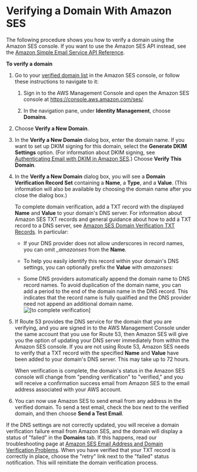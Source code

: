 # Verifying a Domain With Amazon SES<a name="verify-domain-procedure"></a>

The following procedure shows you how to verify a domain using the Amazon SES console\. If you want to use the Amazon SES API instead, see the [Amazon Simple Email Service API Reference](http://docs.aws.amazon.com/ses/latest/APIReference/)\. 

**To verify a domain**

1. Go to your [ verified domain list](https://console.aws.amazon.com/ses/home?#verified-senders-domain:) in the Amazon SES console, or follow these instructions to navigate to it:

   1. Sign in to the AWS Management Console and open the Amazon SES console at [https://console\.aws\.amazon\.com/ses/](https://console.aws.amazon.com/ses/)\.

   1. In the navigation pane, under **Identity Management**, choose **Domains**\.

1. Choose **Verify a New Domain**\.

1. In the **Verify a New Domain** dialog box, enter the domain name\. If you want to set up DKIM signing for this domain, select the **Generate DKIM Settings** option\. \(For information about DKIM signing, see [Authenticating Email with DKIM in Amazon SES](dkim.md)\.\) Choose **Verify This Domain**\.

1. In the **Verify a New Domain** dialog box, you will see a **Domain Verification Record Set** containing a **Name**, a **Type**, and a **Value**\. \(This information will also be available by choosing the domain name after you close the dialog box\.\)

   To complete domain verification, add a TXT record with the displayed **Name** and **Value** to your domain's DNS server\. For information about Amazon SES TXT records and general guidance about how to add a TXT record to a DNS server, see [Amazon SES Domain Verification TXT Records](dns-txt-records.md)\. In particular:

   + If your DNS provider does not allow underscores in record names, you can omit *\_amazonses* from the **Name**\.

   + To help you easily identify this record within your domain's DNS settings, you can optionally prefix the **Value** with *amazonses:* 

   + Some DNS providers automatically append the domain name to DNS record names\. To avoid duplication of the domain name, you can add a period to the end of the domain name in the DNS record\. This indicates that the record name is fully qualified and the DNS provider need not append an additional domain name\.  
![\[to complete verification\]](http://docs.aws.amazon.com/ses/latest/DeveloperGuide/images/to_complete_verification.png)

1. If Route 53 provides the DNS service for the domain that you are verifying, and you are signed in to the AWS Management Console under the same account that you use for Route 53, then Amazon SES will give you the option of updating your DNS server immediately from within the Amazon SES console\. If you are not using Route 53, Amazon SES needs to verify that a TXT record with the specified **Name** and **Value** have been added to your domain's DNS server\. This may take up to 72 hours\.

   When verification is complete, the domain's status in the Amazon SES console will change from "pending verification" to "verified," and you will receive a confirmation success email from Amazon SES to the email address associated with your AWS account\.

1. You can now use Amazon SES to send email from any address in the verified domain\. To send a test email, check the box next to the verified domain, and then choose **Send a Test Email**\.

If the DNS settings are not correctly updated, you will receive a domain verification failure email from Amazon SES, and the domain will display a status of "failed" in the **Domains** tab\. If this happens, read our troubleshooting page at [Amazon SES Email Address and Domain Verification Problems](domain-verification-problems.md)\. When you have verified that your TXT record is correctly in place, choose the "retry" link next to the "failed" status notification\. This will reinitiate the domain verification process\.